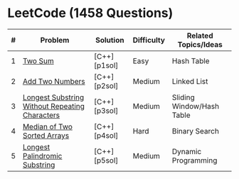# LeetCode (1458 Questions)
| # | Problem | Solution | Difficulty | Related Topics/Ideas |
|---| ------- | -------- | ---------- | -------------- |
|1|[Two Sum][p1]                                                   |[C++][p1sol]     |Easy         |Hash Table
|2|[Add Two Numbers][p2]                                           |[C++][p2sol]     |Medium       |Linked List
|3|[Longest Substring Without Repeating Characters][p3]            |[C++][p3sol]     |Medium       |Sliding Window/Hash Table
|4|[Median of Two Sorted Arrays][p4]                               |[C++][p4sol]     |Hard         |Binary Search
|5|[Longest Palindromic Substring][p5]                             |[C++][p5sol]     |Medium       |Dynamic Programming


[p1]: https://leetcode.com/problems/two-sum/

[p2]: https://leetcode.com/problems/add-two-numbers/

[p3]: https://leetcode.com/problems/longest-substring-without-repeating-characters/

[p4]: https://leetcode.com/problems/median-of-two-sorted-arrays/

[p5]: https://leetcode.com/problems/longest-palindromic-substring/


